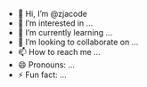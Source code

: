 - 👋 Hi, I’m @zjacode
- 👀 I’m interested in ...
- 🌱 I’m currently learning ...
- 💞️ I’m looking to collaborate on ...
- 📫 How to reach me ...
- 😄 Pronouns: ...
- ⚡ Fun fact: ...

<!---
zjacode/zjacode is a ✨ special ✨ repository because its `README.md` (this file) appears on your GitHub profile.
You can click the Preview link to take a look at your changes.
--->
